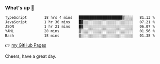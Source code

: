 ### What's up 👋

<!--START_SECTION:waka-->

```txt
TypeScript        18 hrs 4 mins   ████████████████████▒░░░░   81.13 %
JavaScript        1 hr 36 mins    █▓░░░░░░░░░░░░░░░░░░░░░░░   07.21 %
JSON              1 hr 21 mins    █▓░░░░░░░░░░░░░░░░░░░░░░░   06.07 %
YAML              20 mins         ▒░░░░░░░░░░░░░░░░░░░░░░░░   01.56 %
Bash              18 mins         ▒░░░░░░░░░░░░░░░░░░░░░░░░   01.38 %
```

<!--END_SECTION:waka-->

👉 [my GitHub Pages](https://ykzhukian.github.io)

Cheers, have a great day.

